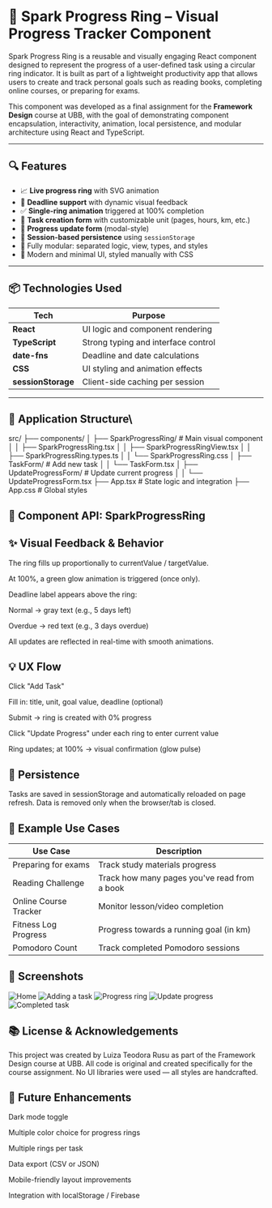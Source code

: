 # 🌟 Spark Progress Ring – Visual Progress Tracker Component

Spark Progress Ring is a reusable and visually engaging React component designed to represent the progress of a user-defined task using a circular ring indicator. It is built as part of a lightweight productivity app that allows users to create and track personal goals such as reading books, completing online courses, or preparing for exams.

This component was developed as a final assignment for the **Framework Design** course at UBB, with the goal of demonstrating component encapsulation, interactivity, animation, local persistence, and modular architecture using React and TypeScript.

---

## 🔍 Features

- 📈 **Live progress ring** with SVG animation
- 📆 **Deadline support** with dynamic visual feedback
- ✅ **Single-ring animation** triggered at 100% completion
- 🧾 **Task creation form** with customizable unit (pages, hours, km, etc.)
- 🔁 **Progress update form** (modal-style)
- 💾 **Session-based persistence** using `sessionStorage`
- 🧱 Fully modular: separated logic, view, types, and styles
- 🎨 Modern and minimal UI, styled manually with CSS

---

## 📦 Technologies Used

| Tech                  | Purpose                               |
|-----------------------|---------------------------------------|
| **React**             | UI logic and component rendering      |
| **TypeScript**        | Strong typing and interface control   |
| **date-fns**          | Deadline and date calculations        |
| **CSS**               | UI styling and animation effects      |
| **sessionStorage**    | Client-side caching per session       |

---

## 🧠 Application Structure\
src/
├── components/
│   ├── SparkProgressRing/       # Main visual component
│   │   ├── SparkProgressRing.tsx
│   │   ├── SparkProgressRingView.tsx
│   │   ├── SparkProgressRing.types.ts
│   │   └── SparkProgressRing.css
│   ├── TaskForm/                # Add new task
│   │   └── TaskForm.tsx
│   ├── UpdateProgressForm/     # Update current progress
│   │   └── UpdateProgressForm.tsx
├── App.tsx                      # State logic and integration
├── App.css                      # Global styles

## 🧩 Component API: SparkProgressRing

<SparkProgressRing
  label="Read Book"
  currentValue={80}
  targetValue={100}
  unit="pages"
  deadline="2025-06-01"
  size={180}
  color="#007bff"
/>

## ✨ Visual Feedback & Behavior
The ring fills up proportionally to currentValue / targetValue.

At 100%, a green glow animation is triggered (once only).

Deadline label appears above the ring:

Normal → gray text (e.g., 5 days left)

Overdue → red text (e.g., 3 days overdue)

All updates are reflected in real-time with smooth animations.

## 💡 UX Flow
Click "Add Task"

Fill in: title, unit, goal value, deadline (optional)

Submit → ring is created with 0% progress

Click "Update Progress" under each ring to enter current value

Ring updates; at 100% → visual confirmation (glow pulse)

## 💾 Persistence
Tasks are saved in sessionStorage and automatically reloaded on page refresh.
Data is removed only when the browser/tab is closed.

## 🧪 Example Use Cases
| Use Case                | Description                                     |
|-------------------------|-------------------------------------------------|
| Preparing for exams     | Track study materials progress                  |
| Reading Challenge       | Track how many pages you've read from a book    |
| Online Course Tracker   | Monitor lesson/video completion                 |
| Fitness Log	Progress  | Progress towards a running goal (in km)         |
| Pomodoro Count          | Track completed Pomodoro sessions               |

## 📸 Screenshots
![Home](./assets/Screenshot_19.png)
![Adding a task](./assets/Screenshot_1.png)
![Progress ring](./assets/Screenshot_2.png)
![Update progress](./assets/Screenshot_3.png)
![Completed task](./assets/Screenshot_4.png)


## 📚 License & Acknowledgements
This project was created by Luiza Teodora Rusu as part of the Framework Design course at UBB.
All code is original and created specifically for the course assignment.
No UI libraries were used — all styles are handcrafted.

## 🔮 Future Enhancements
Dark mode toggle

Multiple color choice for progress rings 

Multiple rings per task

Data export (CSV or JSON)

Mobile-friendly layout improvements

Integration with localStorage / Firebase
